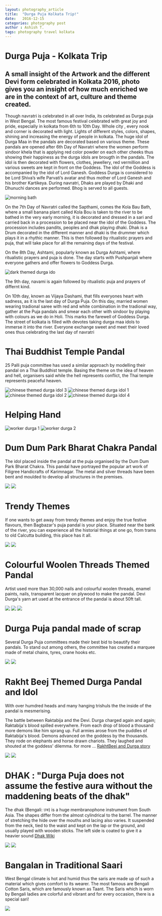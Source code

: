 ```yaml
---
layout: photography_article
title:  "Durga Puja Kolkata Trip!"
date:   2016-12-15
categories: photography post
author : Ashish T.
tags: photography travel kolkata
---
```

# Durga Puja - Kolkata Trip

## A small insight of the Artwork and the different Devi form celebrated in Kolkata 2016, photo gives you an insight of how much enriched we are in the context of art, culture and theme created.

Though navratri is celebrated in all over India, its celebrated as Durga puja in West Bengal. The  most famous festival celebrated  with great joy and pride, especially in kolkata from 6th to 10th Day. Whole city , every nook and corner is decorated with light. Lights of different styles, colors, shapes, shining and increasing the energy of people in kolkata. The huge idol of Durga Maa in the pandals are decorated based on various theme. These pandals are opened after 6th Day of Navratri where the women perform sindoor khela that is applying red color powder on each other cheeks thus showing their happiness as the durga idols are brougth in the pandals.
The idol is then decorated with flowers, clothes, jewellery, red vermillion and various sweets are kept in front on the Goddess. The idol of the Goddess is accompanied by the idol of Lord Ganesh. Goddess Durga is considered to be Lord Shiva’s wife Parvati’s avatar and thus mother of Lord Ganesh and his brother Kartikeya.
During navratri, Dhaks are played  by Dhaki and Dhunuchi dances are performed. Bhog is served to all guests.

<img src="https://lh3.googleusercontent.com/rQ4HCoOLYW6F14v0hU3KHEUYa62OSexmEZEiq9Q9Q2EBPtBljIEAETYYRbT7coNkMAu9JZyTQsX4Xi2qbCx2KbUDMbNUHWSMs0mG0AZO7UaHrwZYUgDur-_nhjwJMYAtoxf2gg0o4g4Zvel_S2kRbusfcOlbMj70jSotWxIOgAZpVkC84RmB5qfm1CHdrJyhXDWkGlQKR_lclt8hnF-nDH4cV4CZfZXecBCKHId6Zcaxe1wBa1N-EAXgDXcUbBMchOzW4YzFnS1jvUO00qdBZnTdOUE273r1JavqRf69VR54FbYB-OqLr9Ei4-mVGpD61Lhj3LFk1qxHN-B9v06klq9SjGqvGu5g5ijO9essM83GrlS6gL-4xNfAjVJSYy1W1txIY7i6D0gJA2rmL_rlG6R3rdcujyLY5MW4oePomXGFERa_S-Qv8U6cR9wVpl6WEzG0CbfOcBHsd7OzJzgBnWm1AxKhCDeHl85dazXBAcVlDbg3eaiBiYKFjcVx38CNtX-fY64I718dl8fLqqiY7wZIHrwQzRYZOb7WfzDJQqJtVmkjubqDaNIgEVwG0GMsooZuDlTm7zsa29OXUhBwYPhrA-kt5XmwAyleLD24UIdl4_0CG6WQ7HX_sGOJoC1_2RpuyXYJug9YIkU_okcQ1X-bn7k2cnOwtncsXQAxRQ=w495-h659-no" class="center-image img-responsive" alt="morning bath">

On the 7th Day of Navratri called the Sapthami, comes the Kola Bau Bath, where  a small banana plant called Kola Bou is taken to the river to be bathed in the very early morning, it is decorated and  dressed in a  sari and carried back in a procession to be placed near the idol of the Goddess. The procession includes pandits, peoples and dhak playing dhaki. Dhak is a Drum decorated in the different manner and dhaki is the drummer which plays it in a rhythic manner. This is then followed by ritualistic prayers and puja, that will take place for all the remaining days of the festival.

On the 8th Day, Ashtami, popularly known as Durga Ashtami, where ritualistic prayers and puja is done. The day starts with Pushpanjali where everyone gathers and offer flowers to Goddess Durga.

<img src="https://lh3.googleusercontent.com/utQczmTeqV5-_CBThgs2b5wNt4gVWBU2-xNxa-0ZxisxAQLaM38YghMPw7RitnOzVnMW8TaMBBE6zHvLJ4QRnj7IeExvcZ8AM6ugXNTnOu06dksiOlfW2vVvUPNn3i4NcoyzRzrfTGmOpy_X7kaqI1hds4U9fKG0BkDoK365MgYw7k7cjF7zp9X-Mq3ZEb5vmiJxv03mQafHsg-R8Xn6I_WN6I2Gbad2Ai3a3JTneTGG33w7Ak1saR8ATROqCsGM6gu4sshiJJ37b7PmOsWIDTy1j27GBrxDHFYI961F3ja6VvttCfP0BKsFAtNOG4wfP6a1q2xgLZOAGkvnOgm2QZlPQFwHIz-5bojtou2r_cf5Jv_sD0YxnKsiGMn_-hVCEJyGSbziX1W38dVnEi2b98jGkdAtFA0wlQJYgis9ZPXSzaElLGssv3-XC9JPdskcsWXnSCWjQBufwjZpLFsrvHXAx4LlEwJ-cSaNRgVx_5R7K-PLl85PMvjteSKPeUAedTYQAnH1tnn34CHusT4KFwvSc1qkfQrtnSVOue7uCbP3eNWtEtyS7vhm6DXo--j_mHJUUwm29UOLSinObmdyHyK51hFK58gmTYfUqIJ3kl3Ws8JOOD-NH5yRHUb5_RXQtwGVNTSlt0Xv1z7ue2l6yMPTIYxpozGnx40F7fMW5g=w989-h659-no" class="center-image img-responsive" alt="dark themed durga ido">

The 9th day, navami is again followed by ritualistic puja and prayers of differnt kind.

On 10th day, known as Vijaya Dashami,  that fills everyones heart with sadness, as it is the last day of Durga Puja. On this day, married women wearing tradional saree with red and white combination in the tradional way,  gather at the Puja pandals and smear each other with sindoor by  playing with colours as we do in Holi. This  marks the farewell of Goddess Durga. The street of kolkata is filled with devotes taking durga maa idols to immerse it into the river. Everyone exchange sweet and meet their loved ones thus celebrating the last day of navratri


# Thai Buddhist Temple Pandal
25 Palli puja committee has used a similar approach by modelling their pandal on a Thai Buddhist temple. Basing the theme on the idea of heaven and hell, organisers said while the hell represents conflict, the Thai temple represents peaceful heaven.


<img src="https://lh3.googleusercontent.com/ORJKKUSA9pGMsR0GIGTAZxS-v2d41qMUEKbOol7G-kA9C9N_u3J6kC0x7Ptg9cjhPg1pPXKq2EZcchPde9BK-3kCyYaeqhaJDr2sFobJh8DL5KH4rVUdU-SJ1-ZnE-VUe7pl3_9gb9SyJkDwjNdRRDsYQN96q0jUjSoy_zrIFPFGiYggk9sdNq9iAJ8w9o34q6ROVu9ik3hJCVFAeesLr_Q6TuAZ2xNr4nC8B-9rbRDN-pux-KxiaRtkjFET5v0dN6EvDGH8mzFktdbZugS-WTY2I1lVDAu5_Zx_T2hIIKoL-F24ibLoEDYKWTuHt7KD3dmvWl5ovkbleWsNa0-YwmoZEiGZQMUq1SqN8DxFb8xtrzTtIiSCzSO8J70Mv8vmmP6sY579NJ381ybUpdPbBm21wJAvcGrYCHvCvzuXpznB-DVhdVR2bXONrzfjM73nOhnB51DLglcQmtbShHFvkQDlgjWG-TntVa9mlq6kAlXk5AHxQ5omjl8ySoEPgZKUK6AeZCxQhfrgK9AyU9ibrF943e7X7-v09DyjbJqSl74E3DYJZjU1SAhT520qzwvr5bIdiXiU0FEBh8s8WiaJFIKcjbDDNdRNfMy1iN8NBbku6eSalmAKMzuDFVrv9pR6sbhinbMpPmafu2In9i8jOLi41TgLmOh0oSttK6zw7A=w989-h659-no" class="center-image img-responsive" alt="chinese themed durga idol 3">

<img src="https://lh3.googleusercontent.com/yz7sCNwrwFJ_nVDHNjDPblnOFdJGESPtlARg5MY1D96TzBuAfCnCkcOB4aV1TOy7KGWGzJ27TEqBwuwC7cB-VNMpRJu-nSlPViIJINGEZaYN9Q7pPJ7Sho9BZywwtdSjEkej1YYAy7BWkbmAd8dTmy_8RUB_sVsXYnzliPGDBRXmcUpXgt1t1vTJRThLOj7soL-ij952cUqHx8fqjIowd_qZMOuJfvrs6BKWAyRyXjIxAgH-qq8lV1cte95Ur4b3SkK4KO3zPhHXdgIcyX-0ZRC_hwdfxm7pwW4XqhObd0-OmWoKRsWoKMBPtf4SEOz8xkzBJA2WUqL7TY2ziUGo_5IFcQQ5uiDY_I7g_iMelf_tXZqum1M0NODS9p0F0gb7XWBFn78ZrTTqVAO3Vz3uFAGsJmGivovH0LhsMpfsIZqc8cZQJF-zH2ylzEtSSCpFx8nJDhitdcTA6NrcWzdwYhntyR-PdUWLyy06QzV1_fJNqYPakwU49gHJ9x1PIU2QDF79m1ISmmZtbhfQiDz6B1BcAALSyKAfSjOzQfDaEql2C4yl2Uh2BJs79UOcFi7WoJw2DbNEDQLmdhQpOTEodpTJG44VnJvZhsUKDxuAn7V_Mr6ZpYeGVTOtaA8l2QA5eDySMiofFRm0bIVVJPH3sE0NwmvbdWwldCkD4wuBwQ=w989-h659-no" class="center-image img-responsive" alt="chinese themed durga idol 1">


<img src="https://lh3.googleusercontent.com/ktd3XdoKBcYLuyTHOdzXKJZeIb20ERxTwmOv56o7hVKKt2WI0IomQhFuhJLJXumF5EiReNo3YYvlDiMHLKZ9ix4d4th6u_KOUxnUdZuzNE5MtAzShfyYKg0W59GqwxUR-6LIzcouseVyelUK2iDcmDF7kApC1_kDgeu4QkOWKKqfDepHCLOnWw6to1orwvwCDmZHxA2hK6pwqKnC9wm2vnJYliXPfHLfntUTx496fRST8Mtu8kPXx12nJIk8NzeH0wpKfB7MkFZjswEjAf4aBdxADkQnpApqhnfhF4HT9sjqsGEWyqj0S71XsvStU4o7bbh3nM2f5-SXh0x-ThVdQqZVZ_U59-S1qRXfiex4Fj0zqt6zw5UpawLuov3Zzo8BIg8S3dQ79IcyrsutSip233g8oZtIKSd1a2m_aTyNakvTPwR0Rb7pqnpgAWyVntQ96dqimnbbZx2TG4286excTcpyKXb7bgB6iju-0s5J66eCut0dZNudU-ZOtizdQnHBXjLO7yinG8-XLpavMBnJHbNhkN0WeKZcai_WqcSPjGuThamednc74fw4BG-wg7N57q1Mlb-W9Qr2MW-lKCiaupN5TnC3RQBqC63RyCedBpV6TFeWFoPbp6rCoOld0aOeClmJ8fJEXESnbRRIVhLH0ERDml562lYIXhuHM1VIBg=w989-h659-no" class="center-image img-responsive"  alt="chinese themed durga idol 2">

<img src="https://lh3.googleusercontent.com/_Xyi54JV_67woDhXehRbJo0DsvZLDqotxEc71Rccb8zQ9O5luhjeLWBPeg-HoKO6gCKkBhWsle7Vw9V1owCg7sOeqpHEgUNGpbROZP6PNu0PEuaR37pj-AzWlSYkL76y_RSdoLivGYnc5h8T750-Y2JvKO8OlmAIyQcXtJTsnlHsDoHGanS0e0jptHmy4pUZ30gG2ZOwt2zYf3oyD30vIXdJOPFKJKvRvfwYSh82kng5UFqHelmbriK8eDQ3xU_1o-b2H8ZQiEQJhikCNXXgNh6-rISjgkR78_U9u_WmZCrh99Gou6vmuF_7lGmjg-YejTekajUMS2ME1MV-8aLOYLHkpZzNpJqgHFquKTuxjK1yM9iP2DaDN7p1AkqZQbXQ8wSJwHTKyRpoERGyEp2TNxlnYkPjPzb4jb_m3JRIVWBf2cec5GOR36haYzI4wwxZLEl91RQQf6TURZ9fTGa_Ye7fZQCUfePGkkn0qJ76iF2rRPXtx4VhCODWrMAI49WaM9PqRUabnAfBEZdelvKDTNbx1vg-BmmSQRcppTBPC6oQBowDS0GHW2lfXCUF8EVvLnR5Aof-hhvZV5VoFoIWKyvX91bQz8biDjAd3_bx03E_XseKX6F17wX0755lp6CYd5qCKlyJRfSTn1SpMl7h-7Vq5eRrFXTQQO1_xe4g5w=w440-h659-no" class="center-image img-responsive" alt="chinese themed durga idol 4">

# Helping Hand

<img src="https://lh3.googleusercontent.com/o5ieh_aUvSI4n88g5eOL9-iPQAu12mSYlaiUMnma378J6MEY7tWuIJqOjBhnariKaP09lWrTHjthJOli43dWXCdbBLJVwFObX72T8SY5xOh20Q_0i-IARd2oqWmm56jRmaTascqc1uFNKUFkXg9idNHtcM0gOLK5ji6gNlZ7_G44rqJRGzm-8AtkVkJ14cwxbbFTcNPxN49zavnUNU8EwZvG2antMrvFX0ov52X-3p2NM0odXbVWM2ZrkFnwn8Tgzc5ukbQVCpYArDCJ_P3pk0QymM3YrM8f9562kl6ioYApYfgCSkM9YyIMUnmWNEEirrlCye_zyH902iHvNn5icZ8-E9fUVbS8RkaDiKxdroSq_pZIsxdrC3Em5NIqACUUbnRgAuy8nyWKQGTS-4q0INxeJKy0iwXJbBEFR8qRmkWWkKS3wYglt-9GzpVSwSK9JCxIJBcAeXsZWpCvN5y9UBDy7FA1PM-6NZY9k_6UDu66RbdeYifSaAM6J-u-NDhSJTe9ULomZk0YKan97UrJVzmKqsBC-wZFfoYera5tiucPoymrjE8O_PTUIPLC_wPqnARormSBoqNWx0_WXHJs2U232WyzqyQh1GWRtVs1ep63VOf2h5Efd5aTtSfTNQDZ9auZI1mC3ARzPy_euaOtB5I2IkR6ebSZMGfYhsky0g=w440-h659-no" class="center-image img-responsive" alt="worker durga 1">


<img src="https://lh3.googleusercontent.com/rMGNnlfmy7uNVu4pk6fEG5Z_6qB8rCc5hcX7C8xWG-sEOnRsD2dDM6dj0ThYnlVsR6lJfDaTkbS0ojwyeGj-YU-mj7h8H1pcKMEcx9wABc2mPuFK8OPSHlBSGmLjYdxpqKVdt5CO-ig-uklmZijaalbOtxBDHXN69g_9M1CaaGbzHHXOO4xazZereU67I35n3doSNKYBZ1_TtaSv-JXS2cwlzPTywITrlILda-LZ5wuYN3QUofavBahYGfzVWgmdwsLhUQ1qYPIDtPVqKR8LLFemYqwj9cKePf1NpyFRw-yJRUNlzsgnM57Y49tzhfVDykBflXBzeZHcTUrP2Z5z2pMI0Srnq76B-pqlSx9JAxoUvjKf6WKIlgloiitr4gOBY33vLEdwf-50DWVZkz0L67lAczaUkX4iGdF6QySK_GE1pwM1179RKPpcGmYN0aaNNDKTm7PbqmD6uXsnPr8hb2B8C09nU9FH8Rh3eysdfGa0Yuv3zAq0vlVgbhuaIj0iI_DEEuCcnpcWgb--Kxm0ucXgAZH5JAEd1kTfwnz4ArPBWtlu3jQDEG0drXEFgRLmnS-0tG9gWWmaYq241ZPrPUtW2SP9-T3qm08BEg30-kVm537jE6a5ATHNDBkImoi1p7jtuCv59EKUrtvwTO6vConmAfZAW4kvhjL4QDdeJA=w989-h659-no" class="center-image img-responsive" alt="worker durga 2">


# Dum Dum Park Bharat Chakra Pandal
The idol placed inside the pandal at the puja organised by the Dum Dum Park Bharat Chakra.
This pandal have portrayed the popular art work of Filigree Handicrafts of Karimnagar. The metal and silver threads have been bent and moulded to develop all structures in the premises.

<img src="https://lh3.googleusercontent.com/NkaXzerUShyG8iEITo6bgIJLeWLxeI3vEk6MwLPoCvkB-9eNts_qDlmCCvzVxLz-EADKcXe4hjDO1uXDXXGjwIWBTqan0xTiB3Grv9OcmbKgmrFQ2tbNMWAVINhrGfwgbDJKEtfZat09JNZJPHfSsUFnvHRrtzm0DKeAZuLal9KDdQx41A8KU7Hl4iOluT-bE-uiruLnzIhOa8KigPfYfaBBXKKhzN8iCFtvBH-782jO3FNCHECgYMnitwDazpDur_EYA6QnGZC-L_K4es784_F085diaGBiI4G7O_vK7h0FPxMpOXFBPINh2ihONbq7UvzrR_TyfZ2iDlbmR5AMrE92bZaUzyx6mwpaFSCRFpku5jjAqC19AER9Oxe0UKcAid_CjA9BvTzCQlOZBl55egxZkiygaHJWaoIihAaVGYKwRPxj5tLSMN-CRn9KV_NVOQnwoToMRmDILYU73jDMwIWj2NwI-GE8rdqS51SkGGCVFwSp46tgjdSrs6YezQdBhqYlwiIEPOfFpaQ21yiDSNnLxnJ8wZ3vbQNE-y3JSqzspUgLZIVhKbDpm4OmZu9cRAWEyZPLYTk9Ss7g4qevIbzNmrnZam4O89iLU-FxeXqjg-bPzswQJzhZLvbgYRjrCv2aVcmzDNZqgySwYD0vHo9ELuKV0fsEFd-5cfZbQQ=w989-h659-no" class="center-image img-responsive">

<img src="https://lh3.googleusercontent.com/4XpdSypI0VHKKzMb0Y11AlUYdYQYmKJ8RtEXAP1DPhe0odyns4aJZ39cYmvGhZTC9eyHnGIG3DFdZ5ItKjjA2UXX1gXWNvopbDz6_eiba_Sq92zG6tcX113SKH4LAjRDecvOd3xcDfcmQbUBxYYbXfXKEfCpT9m3J6NAFIdSjV0kP3V4gEb1815neQAG-c4vOQv3q3grigfja-4EVk9r3s5CBm6W3uQSrXf9BYjVENN6aB05v2lzOy2HB3BGzMWYIRJbtJV3Ykh588jTY7LSCxrhWsXXE0dDqk3TNdTNYdsjSdHx0AGE3b1MeYIH_raSw2Bx0xkB_MsgPJqWlZsiAvWxYhi_kwroCezoJtMrqJPdweq0Nn9rCScm9Fj-8NissHw3koMDbjZ-7SJEgb9AGySKH6gPCVO7xmNs5Ul8dCz_pdlOQpwQzDraUbmohf-zZfwl2C5SurjrpPdhVxHdrhYcyuL2rydjri79S9YVgnVd7EzXnAwn7OePUgT9MATrp-F7y9wcrXE3qWZYEI0spWPgLDhGH3ZsRhLN_gIQDVyflg0VqKattJSTaE9cLYFOXENmvdCVj56R4ueJBYo-i1zXI47k6AojHGKJBQ_mZHTnUrMAZOorKfbiyAgmMbjM5MMExZutlUWHeDDF2_xL4M7DMlMvobwmsPgO425CzA=w989-h659-no" class="center-image img-responsive">

# Trendy Themes
If one wants to get away from trendy themes and enjoy the true festive flavours, then Bagbazar's puja pandal is your place. Situated near the bank of the river, you can experience all the historial things at one go, from trams to old Calcutta building, this place has it all.

<img src="https://lh3.googleusercontent.com/6mVZoVswobQ1dYhsQQ8hIdXV9y81mLw8B0-v_EQ7pSw3r0jcMTvXmY-ewcV-LCqPglLfx2a4sNdfNXab6vw99wa7y7SHKP2Gc5S79qdNBOZ4FgIQTfcyYhdLAiRxwBKXqQORQfAKlXWGirhL21n-VbmoLFN31VNFv2--IomVMCV9Tw_spkRnanx7g7lLDzZOz-2-41kIjxtmzZO6PUv9Z66C2ArNy-kDwylTwAQrZY-kuS0ngE-43v2ZpnPjGubGhoqNP-2RF9f7oGUn1kGy-jrGTv9PXleEouPKfzUZ0aXCmFq06jsDEkrUDpM3E7H-CPzVRUpTK4RIrXXq2xFtTVdWCyfQ6uD-Oq9J61_LDfuu5WTIq0XO74xDOC345QiqUBMsbraH55DhYmz6CrE49jyJP-Q0pGdvOsLJfE67tQ9hlXdxJwCcgBUuKPxjHgS9YfpWQeoYC8LpZUr0l1L--KkR38J5OT3rybc8nY7xv-7-7GF30AIiAnsw2lCUXKIN3E4id2-A_9XmO_3c1n1r16J6Rrk8eOL7FMX-e_0mB4eLmrhWNW0NkHj4Nyjs6Z6SUJswhoW5KMUTp-W9Ctqllm2ms2_GuhYcLgGUt_-YBypiKy_BIEiy=w798-h638-no" class="center-image img-responsive">


<img src="https://lh3.googleusercontent.com/oo8OeXDBclla3QwAsEGcu_yyYyc-_1UHi4yPoUyvzQWxXjloI9JzY_ReT3RpL-_8Jxx6m-gMuMY5UMF4-kh3d2BmRfqzm-G65n79rEFWkc-r2RkVvdXQKMUTCB6zj0jO6uVFwC533EHdiKIhA4RpzonFGj82v7eCTkJfefbdKaecCKRUnOonwyzofHG5rzjGVPEmGrxRDsP8wT2b5zUrOs-5xFQMu-7KGXdvOJ-9YRNKQXO15Jp__14BQUPS6KO8C3QzNwf2ktY1QAY66l82Tz8K4ItT3rY0l9OMHP3D-hr_xmUnoWp2dIgt6_PFqacgIww4BYQbP9qMxHknvZPT8ecc9KDDYKitauWhAsYd4EniPKT6k8izOIqmmIGdhhmVpv-XBKYCo3R-tdoDHd8V03wdfMUykv9jhuJhXtoGgBfDCeJNThr5bxiHn6EzI-dkZtY44CVTxEGd4cTdEhOuzcJ_SQO6jTN3TYzUrbaQlkKibzQPDpjb3BE_XsA9YS_O1hprVVEQAZThBjMmz68zn42MDAbUZup_FJ78R_HKjiP_l4dpsQJ-CrbYLzMKv485HUcftexyUpYmbSAo0WcQBQi4S7TvTOS3UPh3mk9Z6WMTRs4H=w958-h638-no" class="center-image img-responsive">


# Colourful Woolen Threads Themed Pandal
Artist used more than 30,000 nails and colourful woolen threads, enamel paints, nails, transparent lacquer on plywood to make the pandal. Devi Durga's yarn art used at the entrance of the pandal is about 50ft tall.

<img src="https://lh3.googleusercontent.com/T8mK72SejHu0Dyx48mhgSBSaRnY8e2VJgHXmn6uY5nrZUv5S7EH9rZYRoD9geuJrskCAsGulaBmDmb-MX7xG7qabAgVYtTDgObpyyh2qVUZwPjJWOY8eC_uLVjkWPi_oFrFwGdg8Q5B3nxl4ng7QrmJfSldVEWh0U1dGjts30nRejFn0wK_xC6vkc9853M9IDpPQJ-Q9_gF4-kxYUS1KP39t90NyXino10psc3YB6TYRwcx8CfLNcfMSSouBXUyL6p3C3D_zCXXg0kYJPzocWuzU_0rSP5kmNtT75rkpCVx9wsvr4SgYmcp6mXWfQ0MDxYMrQbpXPPsJie3GceJiWJUV9mIXjXGM-ogoJsxz2LT926VEm2wezvBwqgOEHJC8h2kKjs87kmRlpY7qKtTdRU2qTWXIRBENf3xD-7qA7Vk9pExAOrH6gpUkHAJF-i8kjXIsDBlDoVJ0VRj84f_eBcSrkt3mB3jAjcXLEkwbVAOz9pxlfpP9IBsVJ8mHJLsq2KzyIEhuVw3_J00bymJLUHzklwvy-LE5A127NelMzYWON_Xt2wjBx2BNqH0sYQic62p7huBnB9YYESSIQdML9ObARLDBRpd6r8OGG8NHo3NFiPXKF8vuYDyWAT4EbkgtETorYIuaI-Ew9HhuGWNe4aTvAkToRyta_Vag91v8Gw=w989-h659-no" class="center-image img-responsive">

<img src="https://lh3.googleusercontent.com/IpW3J9nZNlIL66CY58ju9cEO53jDV4wLd5DnhnZVmDLT0-lLbnMJLQwUUx4rCB1uIIe07KSDHCZlu7yzQ-Z8bDZZboF1CV9faU325PfKjXlge6uP2UsT3oaFGfMgDz9HWOwj47tCKRH2JAwNI8P-edy1qmKD6JJLOfPXBo-CCPTh9dL1OZp7wt85JVFVkGv3LbGkzM7fpzPyBy_f4xCHLa299ZMxNATLqwpxDO6i5M3v4hJmnMRY3eIkgozdV9X58KZ0Pq_AdmnvamSIpOBC1rs5LzoWqqDPc_WbEHlrsI3J4J0H6Z-5TPX8v94MgNx8NRHGtvCRlZB_Hcbchd1KyrAEmWgcQmlXN8RcGAJfqiAKeMK9dDYI4JhmUUN5_H5k59oT_gNJ7UDQQQHdgWUMNBhFs8RnLoPMHUXuNQFOih9y8O2SrhwR7yXoRMWb9RkC5Rua3KqRl93z64xK5Vx5PXqLEQN78vDfnYgf2kz2j_3HEPpSXqYsf9-59GBOil5Ttz-Ii_B0iWBiqNmmJ1sBPJqC4mPEkOhRVqlKR4fmAAcMvRlyeCxXqkBKyFxc5LZGXXdyuR2qkv8QRKmTDmuDMP1rLKJqh0IUdMcBb6pFgnqqKtzY=w958-h638-no" class="center-image img-responsive">

<img src="https://lh3.googleusercontent.com/iJGrWMJzoVddf-Pqrqc-lHtWfGOKkE1apFHiYeQaWgvaN4gdnIDLy48cZ-PEmLi-FnCQHUCxjmuITPTZH3Fa9F_j7tOQZh4iZxADfImQtVb0quYv3w3XkkvBl_rMOb7De2bwmVS1pFl-Kw7ADKMcSoVP70KGzE-Xgy7dEEb320FUMJywJNpMkRQkA_1Qqc6N0EGIu5Xl0IOsvVhNyVXcjyYA_f4ZvftboGtg1C-3XtdUIlFtfUEvRd6GMGlOKQIQGcKyyedNwqffb7k6YqJ2dEHBQpvJ_2R5-72pdeX6yt9e0sAHKWdDVrl_YWJ06d9A71EB7c04RBuxBRcWoo9JIXm2r8hde392UUu_wau9iao6C9lJfvgqjxQ4-uua73f-Kg11SuZ3YgV32Qdjon49F85qblMlERLCWz8XGX4Xp003CjaTLFTGIMd9tFd4oFUPW5CvT8HqcrVRXgYZOWBbXdCYtB6NIDhKrF0F2Gx_gxuhLXybOs4TZFoU6CwROzX-YmIGVjlkgk-HLbuJ-2oYU8Rs_aMxvJRrZ6Y-4CT9ckqraJ5IcGco4B5_tm0whHBgEfLS6sIk8i7qWiZMmMis3jIZq2NjfSd0F4MWRsyVop5ulD7BVREb423KADvNEQJt5wY7J18eEPPYjdeyJnev3NEFogr4kLdvy2EOjTeBwQ=w989-h659-no" class="center-image img-responsive">



# Durga Puja pandal made of scrap
Several Durga Puja committees made their best bid to beautify their pandals. To stand out among others, the committee has created a marquee made of metal chains, tyres, crane hooks etc.

<img src="https://lh3.googleusercontent.com/kx4YQ1WNE6S3ALh0bwK6nKPEtpNXfiTzze62r3Gse1Ca94k_fmI8KZiuv9v7DDH9MR7HY0F8DJ86zlto1vGd2WkxHQJJ003NEV1D1lH5dJMUyJvmEAI9OtWsvAJA4OJZZegxnLBWrxkWRjbamqRli6YnwKjOD-wuXOZZVoVXeYLMv4Qlkl-ROYIxaOlwNVzVEuBzPdKx3BzS2jtk9GzhqsPt6BvOIRmVsccZA2EHGnWfFPkCT7hfX2mSMrz0xpwpeIyKo5cBELjGmJ1Q9ufMMDikHZbMGn_Z7ATjnLgudi-H9lg1v47v49RAJxqI3_mFMHswUHkf4s5ay2rxXSUq-_2G5ltUR5Cv6Yo5tMpjI24r43S2Jrscuvy2qVH-5pOG3ZTC1SjsHGTiwKSdDTZUL2sR1G3TB5dmBbpxpdBbVzngrJ_IxSOBXISTi9zcDzaLQyDXnm3Ctjh89vM3m1PCtIKctEPPlWiLWIkJPIWpZKRm1wBsuVnjEECBjoz5o6CnLlluwWy0aEHZBKsCYEJvtTbCVs_99QCZ6sV9H3COttwhadn032icaX2_U2jqSUTo_R3BU9dkqjXV8GBakVn23qaPm8nE4iwgC8cHIJkhNhBYMG57ZAJi_Q9qJHCgXGKQ_O4N3bF32ujabDdL9Qu5AYRGmTn200w9Vh-gAzOc4g=w989-h659-no" class="center-image img-responsive">


<img src="https://lh3.googleusercontent.com/4bcAopAb2aJZxCcPurB--DBroAzh6RZk72be7N1ReWqXXpeGx7m-ZLhxIpTbl7qOJKbil8rccHJsAsRt4g1Bx74Ub2HsKYCUgIzWUp--rCFK2KfYZ0BDaw-qBFtDH8qdUHm5GrGB0kNENBcvSWjYKYaHg4Ea5HyhHyPP20ftm-RdzCStX7WEzQxkFZBC1VRM7h5US_v6CDZFy09nl2PIRTouhSxchfWyqMG7ZeCphy0OWn_2ltpI_nUh0DvtONdaviSFpXMri7nOa2dx9rG8PbAOZiDRp0e7uupdqESmbneOQS5ULoFnBB6jD_Ov4VMr-ETnWiM8Ne6Y2OGYZx3zp9N8Yxbv6YLzArrJimLxLsCFLb01hEzpDAXbgVY40zKPzPsaWNTBjKK8N_VaCFY81YtfeisBPdLmM_IgpB_wvL_sr2TbBE9eWy8pqE3452i9QZUMA4bagYiLQ-wuxdE8S_3pNZAd_Cqbyjz6XlCPyFtRCon2xfJZLfpRp7GbjSaU1viYCHOkhmxuZ3ZatjDrSuUyCgqCBAxqbXcWtdVH_1yG7egzuXtoC9U_pmMlXTspHLvs7ZbHk5wnPH1IFMlqA1j9M9fklBmrbj4uTaRX1FlxApTdXotsU9cPf8tHhkoDXtDlVvmev1DQOatXps20e5R2XvkpT5NWypzLoSWxNg=w989-h659-no" class="center-image img-responsive">

# Rakht Beej Themed Durga Pandal and Idol
With over humdred heads and many hanging trishuls the the inside of the pandal is mesmerising.

The battle between Raktabija and the Devi. Durga charged again and again; Raktabija's blood spilled everywhere. From each drop of blood a thousand more demons like him sprang up. Full armies arose from the puddles of Raktabija's blood. Demons advanced on the goddess by the thousands. They rode on elephants and horse drawn chariots. They laughed and shouted at the goddess' dilemma. for more ... [RakhtBeej and Durga story ](http://polymer.bu.edu/~scala/franci.html)

<img src="https://lh3.googleusercontent.com/zXP24gS4TdFlBnNtIp4I-0yvUbzRe5G4VJuzZwCHzzM0_6CluKxvQi9LazcaAjvDOtRnxgfeKxSiAr5kmbmJDp769DL50jsDwoB0J-Qco9zpBDoqHS5JOty940_Vvw4-nm0DX1d5Wq0gUTpMC3-UfYxu7B0fqjukyhEQ96MN9-KdAv6YAHnvlQ6K9bq51Ry6SByZvBfr55s9XYcRwhYbaRHCsYK5o6CaaGoe54EzIfZ3YNYpyUqVvY6DfFJ520VE3489jIl12muWg7kKfIfvC5-lwnMcFKshnvhVZj0dBwKNERBZYc_fRGnhqGFF3Wxfq6iA5-OIfxhkDe4Uxjy8ODplCypp36M0xNOSJ52QrmNSk7dpWoPA9-rTIVQwWVeYQqoLG1SiHdOtTVj18sWiCiixiKqfUCgs9RoE8KBmG1YiB9KNtzwAw4qfUZFh5tDwODxJRgNEIPkmU15oTU6PgXjsKeDKbwPiteLu6DZaQay6wpsgZ-4JAiURC3RJhnDk2BobucJqhe2rO53m3lmEsHKo7qdiQrlt5JfgKG_aBlxaPlhtR_dDYFPCor22osicjpTcnLzf8_eCH-6D5UZSStwmqW_Wn3rwd_2_hFAWD5iQ0M-Qlg0eL3q7ffP0dYxE69YgmL8lKDtz2q1dbyYDQ20rD05_N7EW7k2z11beGg=w440-h659-no" class="center-image img-responsive">

<img src="https://lh3.googleusercontent.com/JK3A-2yX41h7AdWnxs4jDieBO9-64cQcj4690jBMg2r44dz3lDpSqSId8eE4DZ8lzfcWgm3nUsXhspJFVOXcu6MxPuKfCpylPicgXM0PB3aLpHHJ6PmcKFFlt_gt8Z4gxkNUm7YxlfZrV7F3c61HyqsmLC60UF9mDXn7RhGq3QGNqcjNo3q7NHC93gkdO-deGD52iJ7uZd5TDHkwl4WbkpffDXKBq_6k2KRt53HWfk8jS-jht69GwIiHcmynmtcSQ68M7sNsb6uEKPYMHJ85X8ZVrsHWafImv7apBx-c9m9nYNjzNtjpZ-infzLorfS8vvmswbYhLx4eisrW_XzV84OokxNDXwoGY9iJ8zzYoFfCAwgyd_9Mk0K_ITFfIXNX6ry9umaz0knyITLV22RzqmyOXOQIcNg28AhBJKsN09dhntagaF3mpjAud4FAEKNOGmPxwCIChGa677Uz9fSFu-ZMqqhYguMcguTYeETDVA_3tFMGWEwYHmJiW-nicwPCstErksk3GDTFmOqi2YYA-3abe7U5DGc2qYtK35FEGBG9ReqwOAlT9lVkFL9ZCEvqEtU_z65Csg9j4vMg16kjJ8VEmnhU7jWJwYBGnlxml6BtodqnCH01RvUHmzf8wSUf8LOes7nE9j5zvc78E9dapR4tejKbe6p-Be5CX6ii4A=w989-h659-no" class="center-image img-responsive">


# DHAK : "Durga Puja does not assume the festive aura without the maddening beats of the dhak"
The dhak (Bengali: ঢাক) is a huge membranophone instrument from South Asia. The shapes differ from the almost cylindrical to the barrel. The manner of stretching the hide over the mouths and lacing also varies. It suspended from the neck, tied to the waist and kept on the lap or the ground, and usually played with wooden sticks. The left side is coated to give it a heavier sound [Dhak Wiki ](https://en.wikipedia.org/wiki/Dhak_(instrument))

<img src="https://lh3.googleusercontent.com/PFLS6qesEecCVyxEb7TE5j3nzioI2GE1bwcD2hNYK-uYKHhcJxcNRBRnm-bZ6uY9lhVuI08c-7WUjjLJhyWBDwKW7nztFxZly2-M_p-hsFJsVqBwgLm_4nSmf6ChVRCn_QDPPIDFhbEpFmA5GFmFRsUFFDYw1lFAs80FRAPAtMDqKSIlMoH7O7QtMokoIv0HwCzuedPzGR9hnOAl4MgNJI-ezsw36h50e9ce4rkZ9iMziRPgH-lyJS8UiI-cal9oj7ueX34_xrfsridud6fqNhAHu-CGPo3AddrcJJLBEQ548miVp8cQMcBkaKwJbOmjBKO8N8WdlNmNYqVfv7mwQrmAxQWkTqpKAPxtSTQbLJtDQB30XrK3b17cDOVDEkuY-cRHoWV5gF8mpuqZPTmutEnwMOwU0zhp0F6pZmS0l_rJBrZBUuj52Li6f-VQ7xKRCUhPK8vxt7bTUkKVyAXkAXT2a9d9XKrYH1Qx0adSLvrqgKvdHxFjp4xCfYzWIars4afQpbBxEptx3XZ9_Td72XBsCrJ-vw0GzaqelsG7qIM2L_q-jNPxqyK7Dplx2Q3WlNgd3FeoOtNLCrgr6YWoPApiTeBJcgj8ZlZxZ4aUj26yuWcC6EUcSDABOo2EFu_se190bRHE62fqYXQkkOTw4uPW7iFGAIlRqrhc7evBJQ=w989-h659-no" class="center-image img-responsive">

<img src="https://lh3.googleusercontent.com/ahP8UxPy7kHfOBFWLIixPB2X3KWfJLa5vefrWl5qefITm-6YDuT7y8gN4u6SNKT4CB04Na4yvw=w989-h659-no" class="center-image img-responsive">


# Bangalan in Traditional Saari

West Bengal climate is hot and humid thus the saris are made up of such a material which gives comfort to its wearer. The most famous are Bengali Cotton Saris, which are famously known as Taant. The Saris which is worn by Bengali ladies are colorful and vibrant and for every occasion, there is a special sari!

<img src="https://lh3.googleusercontent.com/Lgh3FpQifxHKX2MBB6favy3rSDvwYhPyhTDcdr064nfUsWi0U310G6jv7aaiUCrjQ32iXnSTF9fwf_ZdbKLsYgFAFz5J4zxxAvZcwplpiqQX9DSt58-pDB9cmVjWFVtGzXeVs--mG7wg3gQk3q9tCT6wQ1upjhgCOjWUU9qVCrrDuxcjCBo0IoKziILJBZI5EZfjurJwhOTuahR_0tgmBkYfC_5g7ecKlxyfgGTKWbqhFdCFhcQl4gWpNCaSA9G6eaRG0FwRvK2DcBjcgI5v1VomyaD48YXpXBNxPGymdTV8ol_iTN3T-uPwgUHmuME9S8_G3gt5Y88JNf8PW5hblf96KXHO8Y8HvWzRhvlLBMbvRGHdw9vWB5OIB_J6l4koR73X2RFaRazq_heBQ1EfW9bttd74PlRtN-63G7wROV-kjtxO0P6y-9UcguoHv4HAMPet7CHh4gMwMnC1b-kKu2wvihgwP3URS0T-MQdSesekhqOa-_vg954_qqR0UBveKsInVkcLQQMcrVO2bbw-J6t1XL_Ky7LrBpMBSMwOXlM9NEpUIT3Loxgcce1GgqBnj8x0Ln2h1Y0dgJEhMc1N1137yDbf1vtxycpQK2U6iQYoIPGJUyI8SUEiJQmqEHnxoTAXBz3pjXQ_tvUZo2QZOEYQfhpedEiNgcIaOiqc_Q=w989-h659-no" class="center-image img-responsive">
